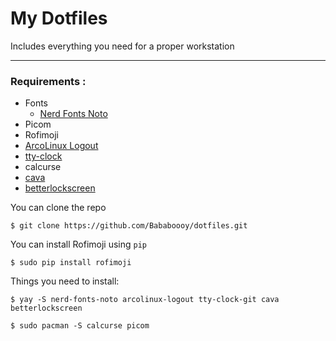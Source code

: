 # My Dotfiles 

Includes everything you need for a proper workstation

---

###  Requirements :
* Fonts
  * [Nerd Fonts Noto](https://aur.archlinux.org/packages/nerd-fonts-noto/)
* Picom
* Rofimoji
* [ArcoLinux Logout](https://aur.archlinux.org/packages/arcolinux-logout/)
* [tty-clock](https://aur.archlinux.org/packages/tty-clock-git/)
* calcurse
* [cava](https://aur.archlinux.org/packages/cava/)
* [betterlockscreen](https://aur.archlinux.org/packages/betterlockscreen/)

You can clone the repo 

```
$ git clone https://github.com/Bababoooy/dotfiles.git
```

You can install Rofimoji using `pip`

```
$ sudo pip install rofimoji
```

Things you need to install:
```
$ yay -S nerd-fonts-noto arcolinux-logout tty-clock-git cava betterlockscreen

$ sudo pacman -S calcurse picom
```
